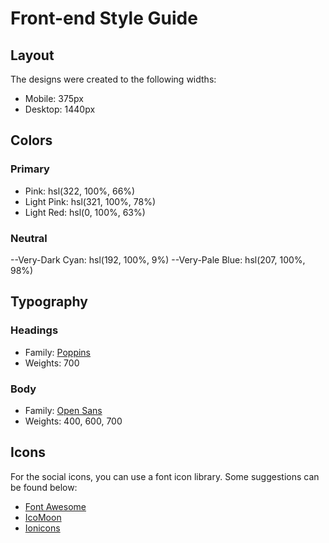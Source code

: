 # Front-end Style Guide
<!----------------------------------------------------------------------------------------------------->
## Layout

The designs were created to the following widths:

- Mobile: 375px
- Desktop: 1440px
<!-- Indica un brakepost para movile y el siguiente para desktop-->

<!----------------------------------------------------------------------------------------------------->
## Colors

### Primary

- Pink: hsl(322, 100%, 66%)
- Light Pink: hsl(321, 100%, 78%)
- Light Red: hsl(0, 100%, 63%)

### Neutral

--Very-Dark Cyan: hsl(192, 100%, 9%)
--Very-Pale Blue: hsl(207, 100%, 98%)
<!----------------------------------------------------------------------------------------------------->

## Typography

### Headings

- Family: [Poppins](https://fonts.google.com/specimen/Poppins)
- Weights: 700

### Body

- Family: [Open Sans](https://fonts.google.com/specimen/Open+Sans)
- Weights: 400, 600, 700
<!----------------------------------------------------------------------------------------------------->
## Icons

For the social icons, you can use a font icon library. Some suggestions can be found below:

- [Font Awesome](https://fontawesome.com/)
- [IcoMoon](https://icomoon.io/)
- [Ionicons](https://ionicons.com/)